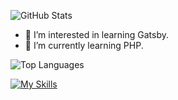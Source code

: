 ![GitHub Stats](https://github-readme-stats.vercel.app/api?username=shiro8t&show_icons=true)

- 👀 I’m interested in learning Gatsby.
- 🌱 I’m currently learning PHP.

![Top Languages](https://github-readme-stats.vercel.app/api/top-langs/?username=shiro8t)

[![My Skills](https://skillicons.dev/icons?i=html,css,ts,react,nextjs,py,ruby,rails,php)](https://skillicons.dev)
